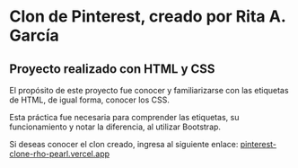 # Clon de Pinterest, creado por Rita A. García
## Proyecto realizado con HTML y CSS

El propósito de este proyecto fue conocer y familiarizarse con las etiquetas de HTML, de igual forma, conocer los CSS.

Esta práctica fue necesaria para comprender las etiquetas, su funcionamiento y notar la diferencia, al utilizar Bootstrap.

Si deseas conocer el clon creado, ingresa al siguiente enlace: [pinterest-clone-rho-pearl.vercel.app](https://pinterest-clone-rho-pearl.vercel.app/)